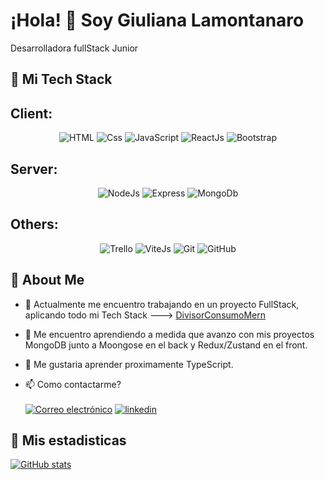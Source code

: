 
# ¡Hola! 👋 Soy Giuliana Lamontanaro

Desarrolladora fullStack Junior


## 🚀 Mi Tech Stack

## **Client:** 
<p align="center">
  <img src="https://img.icons8.com/?size=30&id=46605&format=png" alt="HTML">
  <img src="https://img.icons8.com/?size=30&id=107497&format=png" alt="Css">
  <img src="https://img.icons8.com/?size=30&id=gYCTehfTlYk5&format=png" alt="JavaScript">
  <img src="https://img.icons8.com/?size=30&id=lVitPDXqQKP8&format=png" alt="ReactJs">
  <img src="https://img.icons8.com/?size=30&id=LPItodDU262T&format=png" alt="Bootstrap">
</p>



## **Server:** 
<p align="center">
  <img src= "https://img.icons8.com/?size=40&id=54087&format=png" alt="NodeJs">
  <img src= "https://img.icons8.com/?size=30&id=9Gfx4Dfxl0JK&format=png" alt="Express">
  <img src= "https://img.icons8.com/?size=30&id=74402&format=png" alt="MongoDb">
</p>

## **Others:**
<p align="center">
  <img src= "https://img.icons8.com/?size=40&id=HxCJ3JvA06ml&format=png" alt="Trello">
  <img src= "https://img.icons8.com/?size=30&id=43169&format=png" alt="ViteJs">
  <img src= "https://img.icons8.com/?size=30&id=20906&format=png" alt="Git">
  <img src= "https://img.icons8.com/?size=40&id=118557&format=png" alt="GitHub">
</p>


## 🚀  About Me


- 🔭 Actualmente me encuentro trabajando en un proyecto FullStack, aplicando todo mi Tech Stack ---> [DivisorConsumoMern](https://github.com/lamontanarog/DivisorConsumoMern)
- 🌱 Me encuentro aprendiendo a medida que avanzo con mis proyectos MongoDB junto a Moongose en el back y Redux/Zustand en el front.
- 🤔 Me gustaria aprender proximamente TypeScript.

- 📫 Como contactarme?
<br> <br>
[![Correo electrónico](https://img.shields.io/badge/Correo-white?style=for-the-badge&logo=gmail)](mailto:lamontanarog@gmail.com?Subject=Agenda%20De%20Entrevista%20Para:)
[![linkedin](https://img.shields.io/badge/linkedin-0A66C2?style=for-the-badge&logo=linkedin&logoColor=white)](https://www.linkedin.com/in/giuliana-lamontanaro-432a2a223)


## 🚀 Mis estadisticas

[![GitHub stats](https://github-readme-stats.vercel.app/api/top-langs/?username=lamontanarog&theme=cobalt&show_icons=true&layout=compact)](https://github.com/lamontanarog)



